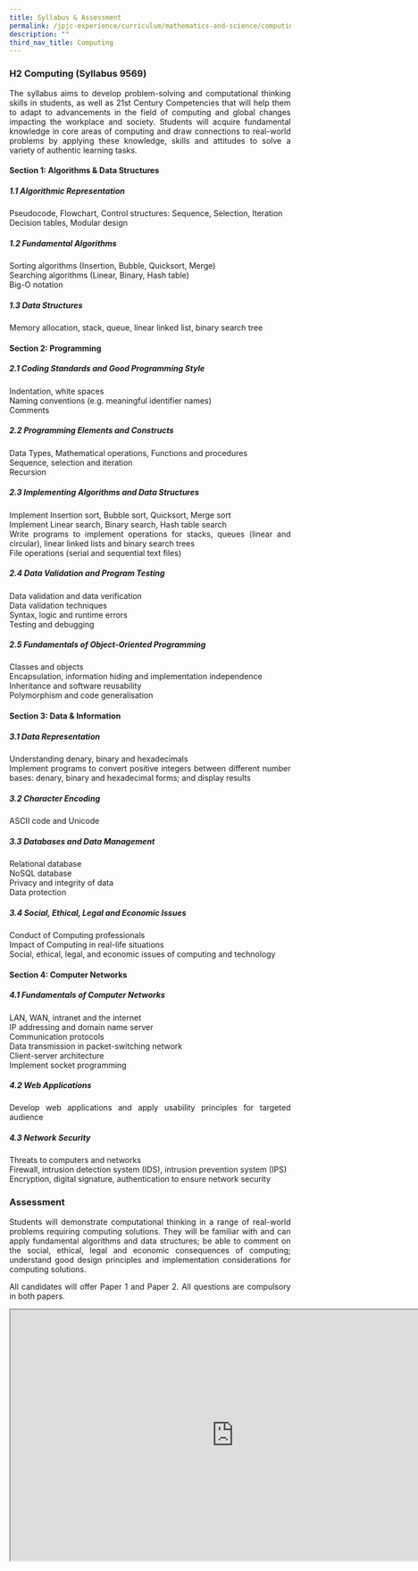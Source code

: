 ```yaml
---
title: Syllabus & Assessment
permalink: /jpjc-experience/curriculum/mathematics-and-science/computing/syllabus-and-assessment/
description: ""
third_nav_title: Computing
---
```

<h3><strong>H2 Computing (Syllabus 9569)</strong></h3>

<div align=justify>
<p>
The syllabus aims to develop problem-solving and computational thinking skills in students, as well as 21st Century Competencies that will help them to adapt to advancements in the field of computing and global changes impacting the workplace and society. Students will acquire fundamental knowledge in core areas of computing and draw connections to real-world problems by applying these knowledge, skills and attitudes to solve a variety of authentic learning tasks.</p>
	
<h4><strong>Section 1: Algorithms & Data Structures</strong></h4>

<h5><strong>1.1 Algorithmic Representation</strong></h5>
<p>
Pseudocode, Flowchart, Control structures: Sequence, Selection, Iteration<br>
Decision tables, Modular design</p>

<h5><strong>1.2 Fundamental Algorithms</strong></h5>
<p>
Sorting algorithms (Insertion, Bubble, Quicksort, Merge)<br>
Searching algorithms (Linear, Binary, Hash table)<br>
Big-O notation</p>

<h5><strong>1.3 Data Structures</strong></h5>
<p>
Memory allocation, stack, queue, linear linked list, binary search tree</p>

<h4><strong>Section 2: Programming</strong></h4>
<h5><strong>2.1 Coding Standards and Good Programming Style</strong></h5>
<p>
Indentation, white spaces<br>
Naming conventions (e.g. meaningful identifier names)<br>
Comments</p>

<h5><strong>2.2 Programming Elements and Constructs</strong></h5>
<p>
Data Types, Mathematical operations, Functions and procedures<br>
Sequence, selection and iteration<br>
Recursion</p>

<h5><strong>2.3 Implementing Algorithms and Data Structures</strong></h5>
<p>
Implement Insertion sort, Bubble sort, Quicksort, Merge sort<br>
Implement Linear search, Binary search, Hash table search<br>
Write programs to implement operations for stacks, queues (linear and circular), linear linked lists and binary search trees<br>
File operations (serial and sequential text files)</p>

<h5><strong>2.4 Data Validation and Program Testing</strong></h5>
<p>
Data validation and data verification<br>
Data validation techniques<br>
Syntax, logic and runtime errors<br>
Testing and debugging</p>

<h5><strong>2.5 Fundamentals of Object-Oriented Programming</strong></h5>
<p>
Classes and objects<br>
Encapsulation, information hiding and implementation independence<br>
Inheritance and software reusability<br>
Polymorphism and code generalisation</p>

<h4><strong>Section 3: Data & Information</strong></h4>
<h5><strong>3.1 Data Representation</strong></h5>
<p>
Understanding denary, binary and hexadecimals<br>
Implement programs to convert positive integers between different number bases: denary, binary and hexadecimal forms; and display results</p>

<h5><strong>3.2 Character Encoding</strong></h5>
<p>
ASCII code and Unicode</p>

<h5><strong>3.3 Databases and Data Management</strong></h5>
<p>
Relational database<br>
NoSQL database<br>
Privacy and integrity of data<br>
Data protection</p>

<h5><strong>3.4 Social, Ethical, Legal and Economic Issues</strong></h5>
<p>
Conduct of Computing professionals<br>
Impact of Computing in real-life situations<br>
Social, ethical, legal, and economic issues of computing and technology</p>

<h4><strong>Section 4: Computer Networks</strong></h4>
<h5><strong>4.1 Fundamentals of Computer Networks</strong></h5>
<p>
LAN, WAN, intranet and the internet<br>
IP addressing and domain name server<br>
Communication protocols<br>
Data transmission in packet-switching network<br>
Client-server architecture<br>
Implement socket programming</p>

<h5><strong>4.2 Web Applications</strong></h5>
<p>
Develop web applications and apply usability principles for targeted audience</p>

<h5><strong>4.3 Network Security</strong></h5>
<p>
Threats to computers and networks <br>
Firewall, intrusion detection system (IDS), intrusion prevention system (IPS)<br>
Encryption, digital signature, authentication to ensure network security</p>

<h3><strong>Assessment</strong></h3>
<p>
Students will demonstrate computational thinking in a range of real-world problems requiring computing solutions. They will be familiar with and can apply fundamental algorithms and data structures; be able to comment on the social, ethical, legal and economic consequences of computing; understand good design principles and implementation considerations for computing solutions.</p>

<p>
All candidates will offer Paper 1 and Paper 2. All questions are compulsory in both papers.</p>
<iframe src="https://docs.google.com/document/d/e/2PACX-1vTw0rVT5LQhcnI2Psk1Yvmykm_gK4xjNlfLpXIw8rsO6aUbLvuIX1CoxV825cdaVEsuwlS8OFbtNA5I/pub?embedded=true" width=800px height=450px scrolling="no"></iframe>